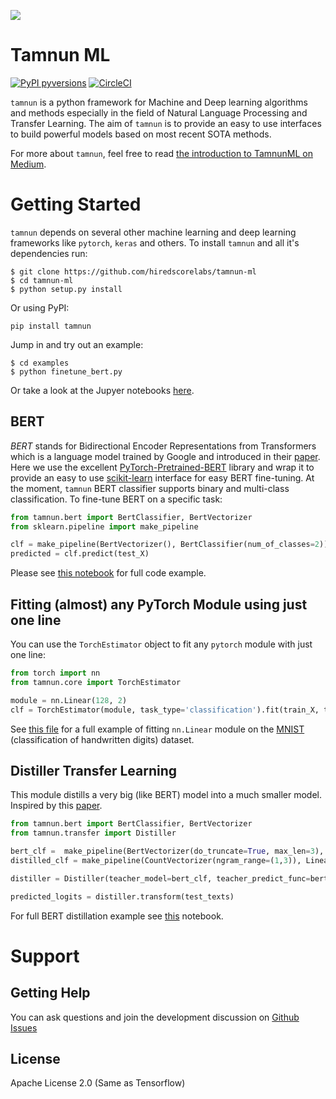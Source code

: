 ![](media/cover.png)

# Tamnun ML

[![PyPI pyversions](https://img.shields.io/badge/python-3.6%20%7C%203.7-blue)](https://img.shields.io/badge/python-3.6%20%7C%203.7-blue)
[![CircleCI](https://circleci.com/gh/hiredscorelabs/tamnun-ml.svg?style=svg)](https://circleci.com/gh/hiredscorelabs/tamnun-ml)

`tamnun` is a python framework for Machine and Deep learning algorithms and methods especially in the field of Natural Language Processing and Transfer Learning. The aim of `tamnun` is to provide an easy to use interfaces to build powerful models based on most recent SOTA methods.

For more about `tamnun`, feel free to read [the introduction to TamnunML on Medium](https://medium.com/hiredscore-engineering/introducing-octoml-73bd527491b1).

# Getting Started

`tamnun` depends on several other machine learning and deep learning frameworks like `pytorch`, `keras` and others. To install `tamnun` and all it's dependencies run:

```
$ git clone https://github.com/hiredscorelabs/tamnun-ml
$ cd tamnun-ml
$ python setup.py install
```

Or using PyPI:

```
pip install tamnun
```

Jump in and try out an example:

```
$ cd examples
$ python finetune_bert.py
```

Or take a look at the Jupyer notebooks [here](notebooks).

## BERT

*BERT* stands for Bidirectional Encoder Representations from Transformers which is a language model trained by Google and introduced in their [paper](https://arxiv.org/abs/1810.04805).
Here we use the excellent [PyTorch-Pretrained-BERT](https://pypi.org/project/pytorch-pretrained-bert/) library and wrap it to provide an easy to use [scikit-learn](https://scikit-learn.org/) interface for easy BERT fine-tuning. At the moment, `tamnun` BERT classifier supports binary and multi-class classification. To fine-tune BERT on a specific task:

```python
from tamnun.bert import BertClassifier, BertVectorizer
from sklearn.pipeline import make_pipeline

clf = make_pipeline(BertVectorizer(), BertClassifier(num_of_classes=2)).fit(train_X, train_y)
predicted = clf.predict(test_X)
```

Please see [this notebook](https://github.com/hiredscorelabs/tamnun-ml/blob/master/notebooks/finetune_bert.ipynb) for full code example.

## Fitting (almost) any PyTorch Module using just one line
You can use the `TorchEstimator` object to fit any `pytorch` module with just one line:
```python
from torch import nn
from tamnun.core import TorchEstimator

module = nn.Linear(128, 2)
clf = TorchEstimator(module, task_type='classification').fit(train_X, train_y)
```

See [this file](https://github.com/hiredscorelabs/tamnun-ml/blob/master/examples/linear_mnist.py) for a full example of fitting `nn.Linear` module on the [MNIST](http://yann.lecun.com/exdb/mnist/) (classification of handwritten digits) dataset. 

## Distiller Transfer Learning

This module distills a very big (like BERT) model into a much smaller model. Inspired by this [paper](https://arxiv.org/abs/1503.02531).

```python
from tamnun.bert import BertClassifier, BertVectorizer
from tamnun.transfer import Distiller

bert_clf =  make_pipeline(BertVectorizer(do_truncate=True, max_len=3), BertClassifier(num_of_classes=2))
distilled_clf = make_pipeline(CountVectorizer(ngram_range=(1,3)), LinearRegression())

distiller = Distiller(teacher_model=bert_clf, teacher_predict_func=bert_clf.decision_function, student_model=distilled_clf).fit(train_texts, train_y, unlabeled_X=unlabeled_texts)

predicted_logits = distiller.transform(test_texts)
```

For full BERT distillation example see [this](https://github.com/hiredscorelabs/tamnun-ml/blob/master/notebooks/distill_bert.ipynb) notebook.



# Support

## Getting Help

You can ask questions and join the development discussion on [Github Issues](https://github.com/hiredscorelabs/tamnun-ml/issues)


## License

Apache License 2.0 (Same as Tensorflow)

